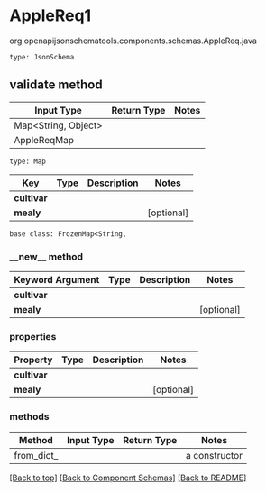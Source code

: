# AppleReq1
org.openapijsonschematools.components.schemas.AppleReq.java
```
type: JsonSchema
```

## validate method
| Input Type | Return Type | Notes |
| ---------- | ----------- | ----- |
| Map<String, Object>
 | AppleReqMap | |

```
type: Map
```
Key | Type |  Description | Notes
------------ | ------------- | ------------- | -------------
**cultivar** |  |  |
**mealy** |  |  | [optional]

```
base class: FrozenMap<String, 
```
### &lowbar;&lowbar;new&lowbar;&lowbar; method
Keyword Argument | Type | Description | Notes
---------------- | ---- | ----------- | -----
**cultivar** |  |  |
**mealy** |  |  | [optional]

### properties
Property | Type | Description | Notes
-------- | ---- | ----------- | -----
**cultivar** |  |  |
**mealy** |  |  | [optional]

### methods
Method | Input Type | Return Type | Notes
------ | ---------- | ----------- | ------
from_dict_ |  |  | a constructor

[[Back to top]](#top) [[Back to Component Schemas]](../../../README.md#Component-Schemas) [[Back to README]](../../../README.md)
